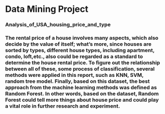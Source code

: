 # Data Mining Project

### Analysis_of_USA_housing_price_and_type

### The rental price of a house involves many aspects, which also decide by the value of itself; what’s more, since houses are sorted by types, different house types, including apartment, condo, loft,etc., also could be regarded as a standard to determine the house rental price. To figure out the relationship between all of these, some process of classification, several methods were applied in this report, such as KNN, SVM, random tree model. Finally, based on this dataset, the best approach from the machine learning methods was defined as Random Forest. In other words, based on the dataset, Random Forest could tell more things about house price and could play a vital role in further research and experiment.
